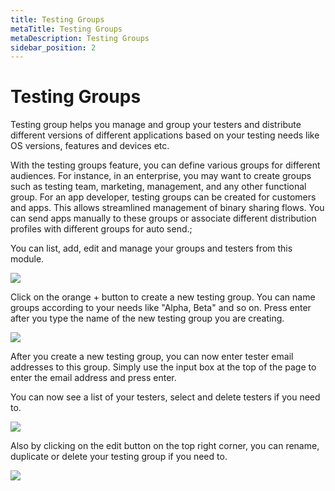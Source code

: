 ```yaml
---
title: Testing Groups
metaTitle: Testing Groups
metaDescription: Testing Groups
sidebar_position: 2
---
```


# Testing Groups

Testing group helps you manage and group your testers and distribute different versions of different applications based on your testing needs like OS versions, features and devices etc.

With the testing groups feature, you can define various groups for different audiences. For instance, in an enterprise, you may want to create groups such as testing team, marketing, management, and any other functional group. For an app developer, testing groups can be created for customers and apps. This allows streamlined management of binary sharing flows. You can send apps manually to these groups or associate different distribution profiles with different groups for auto send.;

You can list, add, edit and manage your groups and testers from this module.

![](https://cdn.appcircle.io/docs/assets/06-10-TestingGroups.png)

Click on the orange + button to create a new testing group. You can name groups according to your needs like "Alpha, Beta" and so on. Press enter after you type the name of the new testing group you are creating.

![](https://cdn.appcircle.io/docs/assets/06-11a-NewTestingGroup.png)

After you create a new testing group, you can now enter tester email addresses to this group. Simply use the input box at the top of the page to enter the email address and press enter.

You can now see a list of your testers, select and delete testers if you need to.

![](https://cdn.appcircle.io/docs/assets/06-11-EditTestingEmails.png)

Also by clicking on the edit button on the top right corner, you can rename, duplicate or delete your testing group if you need to.

![](https://cdn.appcircle.io/docs/assets/06-12-EditTestingGroup.png)
